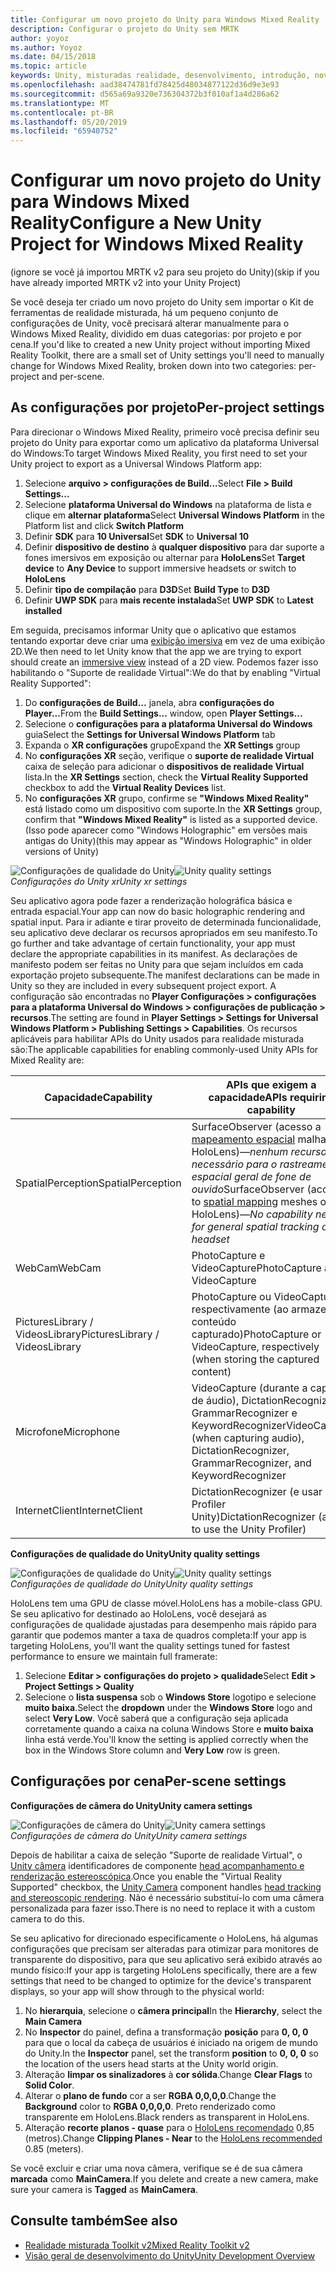```yaml
---
title: Configurar um novo projeto do Unity para Windows Mixed Reality
description: Configurar o projeto do Unity sem MRTK
author: yoyoz
ms.author: Yoyoz
ms.date: 04/15/2018
ms.topic: article
keywords: Unity, misturadas realidade, desenvolvimento, introdução, novo projeto
ms.openlocfilehash: aad38474781fd78425d48034877122d36d9e3e93
ms.sourcegitcommit: d565a69a9320e736304372b3f010af1a4d286a62
ms.translationtype: MT
ms.contentlocale: pt-BR
ms.lasthandoff: 05/20/2019
ms.locfileid: "65940752"
---
```

# <a name="configure-a-new-unity-project-for-windows-mixed-reality"></a><span data-ttu-id="6f117-104">Configurar um novo projeto do Unity para Windows Mixed Reality</span><span class="sxs-lookup"><span data-stu-id="6f117-104">Configure a New Unity Project for Windows Mixed Reality</span></span> 

<span data-ttu-id="6f117-105">(ignore se você já importou MRTK v2 para seu projeto do Unity)</span><span class="sxs-lookup"><span data-stu-id="6f117-105">(skip if you have already imported MRTK v2 into your Unity Project)</span></span>

<span data-ttu-id="6f117-106">Se você deseja ter criado um novo projeto do Unity sem importar o Kit de ferramentas de realidade misturada, há um pequeno conjunto de configurações de Unity, você precisará alterar manualmente para o Windows Mixed Reality, dividido em duas categorias: por projeto e por cena.</span><span class="sxs-lookup"><span data-stu-id="6f117-106">If you'd like to created a new Unity project without importing Mixed Reality Toolkit, there are a small set of Unity settings you'll need to manually change for Windows Mixed Reality, broken down into two categories: per-project and per-scene.</span></span>

## <a name="per-project-settings"></a><span data-ttu-id="6f117-107">As configurações por projeto</span><span class="sxs-lookup"><span data-stu-id="6f117-107">Per-project settings</span></span>

<span data-ttu-id="6f117-108">Para direcionar o Windows Mixed Reality, primeiro você precisa definir seu projeto do Unity para exportar como um aplicativo da plataforma Universal do Windows:</span><span class="sxs-lookup"><span data-stu-id="6f117-108">To target Windows Mixed Reality, you first need to set your Unity project to export as a Universal Windows Platform app:</span></span>
1. <span data-ttu-id="6f117-109">Selecione **arquivo > configurações de Build...**</span><span class="sxs-lookup"><span data-stu-id="6f117-109">Select **File > Build Settings...**</span></span>
2. <span data-ttu-id="6f117-110">Selecione **plataforma Universal do Windows** na plataforma de lista e clique em **alternar plataforma**</span><span class="sxs-lookup"><span data-stu-id="6f117-110">Select **Universal Windows Platform** in the Platform list and click **Switch Platform**</span></span>
3. <span data-ttu-id="6f117-111">Definir **SDK** para **10 Universal**</span><span class="sxs-lookup"><span data-stu-id="6f117-111">Set **SDK** to **Universal 10**</span></span>
4. <span data-ttu-id="6f117-112">Definir **dispositivo de destino** à **qualquer dispositivo** para dar suporte a fones imersivos em exposição ou alternar para **HoloLens**</span><span class="sxs-lookup"><span data-stu-id="6f117-112">Set **Target device** to **Any Device** to support immersive headsets or switch to **HoloLens**</span></span>
5. <span data-ttu-id="6f117-113">Definir **tipo de compilação** para **D3D**</span><span class="sxs-lookup"><span data-stu-id="6f117-113">Set **Build Type** to **D3D**</span></span>
6. <span data-ttu-id="6f117-114">Definir **UWP SDK** para **mais recente instalada**</span><span class="sxs-lookup"><span data-stu-id="6f117-114">Set **UWP SDK** to **Latest installed**</span></span>

<span data-ttu-id="6f117-115">Em seguida, precisamos informar Unity que o aplicativo que estamos tentando exportar deve criar uma [exibição imersiva](app-views.md) em vez de uma exibição 2D.</span><span class="sxs-lookup"><span data-stu-id="6f117-115">We then need to let Unity know that the app we are trying to export should create an [immersive view](app-views.md) instead of a 2D view.</span></span> <span data-ttu-id="6f117-116">Podemos fazer isso habilitando o "Suporte de realidade Virtual":</span><span class="sxs-lookup"><span data-stu-id="6f117-116">We do that by enabling "Virtual Reality Supported":</span></span>
1. <span data-ttu-id="6f117-117">Do **configurações de Build...**  janela, abra **configurações do Player...**</span><span class="sxs-lookup"><span data-stu-id="6f117-117">From the **Build Settings...** window, open **Player Settings...**</span></span>
2. <span data-ttu-id="6f117-118">Selecione o **configurações para a plataforma Universal do Windows** guia</span><span class="sxs-lookup"><span data-stu-id="6f117-118">Select the **Settings for Universal Windows Platform** tab</span></span>
3. <span data-ttu-id="6f117-119">Expanda o **XR configurações** grupo</span><span class="sxs-lookup"><span data-stu-id="6f117-119">Expand the **XR Settings** group</span></span>
4. <span data-ttu-id="6f117-120">No **configurações XR** seção, verifique o **suporte de realidade Virtual** caixa de seleção para adicionar o **dispositivos de realidade Virtual** lista.</span><span class="sxs-lookup"><span data-stu-id="6f117-120">In the **XR Settings** section, check the **Virtual Reality Supported** checkbox to add the **Virtual Reality Devices** list.</span></span>
5. <span data-ttu-id="6f117-121">No **configurações XR** grupo, confirme se **"Windows Mixed Reality"** está listado como um dispositivo com suporte.</span><span class="sxs-lookup"><span data-stu-id="6f117-121">In the **XR Settings** group, confirm that **"Windows Mixed Reality"** is listed as a supported device.</span></span> <span data-ttu-id="6f117-122">(Isso pode aparecer como "Windows Holographic" em versões mais antigas do Unity)</span><span class="sxs-lookup"><span data-stu-id="6f117-122">(this may appear as "Windows Holographic" in older versions of Unity)</span></span>

<span data-ttu-id="6f117-123">![Configurações de qualidade do Unity](images/getting-started-unity-quality-settings.jpg)</span><span class="sxs-lookup"><span data-stu-id="6f117-123">![Unity quality settings](images/getting-started-unity-quality-settings.jpg)</span></span><br>
<span data-ttu-id="6f117-124">*Configurações do Unity xr*</span><span class="sxs-lookup"><span data-stu-id="6f117-124">*Unity xr settings*</span></span>

<span data-ttu-id="6f117-125">Seu aplicativo agora pode fazer a renderização holográfica básica e entrada espacial.</span><span class="sxs-lookup"><span data-stu-id="6f117-125">Your app can now do basic holographic rendering and spatial input.</span></span> <span data-ttu-id="6f117-126">Para ir adiante e tirar proveito de determinada funcionalidade, seu aplicativo deve declarar os recursos apropriados em seu manifesto.</span><span class="sxs-lookup"><span data-stu-id="6f117-126">To go further and take advantage of certain functionality, your app must declare the appropriate capabilities in its manifest.</span></span> <span data-ttu-id="6f117-127">As declarações de manifesto podem ser feitas no Unity para que sejam incluídos em cada exportação projeto subsequente.</span><span class="sxs-lookup"><span data-stu-id="6f117-127">The manifest declarations can be made in Unity so they are included in every subsequent project export.</span></span> <span data-ttu-id="6f117-128">A configuração são encontradas no **Player Configurações > configurações para a plataforma Universal do Windows > configurações de publicação > recursos**.</span><span class="sxs-lookup"><span data-stu-id="6f117-128">The setting are found in **Player Settings > Settings for Universal Windows Platform > Publishing Settings > Capabilities**.</span></span> <span data-ttu-id="6f117-129">Os recursos aplicáveis para habilitar APIs do Unity usados para realidade misturada são:</span><span class="sxs-lookup"><span data-stu-id="6f117-129">The applicable capabilities for enabling commonly-used Unity APIs for Mixed Reality are:</span></span>

|  <span data-ttu-id="6f117-130">Capacidade</span><span class="sxs-lookup"><span data-stu-id="6f117-130">Capability</span></span>  |  <span data-ttu-id="6f117-131">APIs que exigem a capacidade</span><span class="sxs-lookup"><span data-stu-id="6f117-131">APIs requiring capability</span></span> | 
|----------|----------|
|  <span data-ttu-id="6f117-132">SpatialPerception</span><span class="sxs-lookup"><span data-stu-id="6f117-132">SpatialPerception</span></span>  |  <span data-ttu-id="6f117-133">SurfaceObserver (acesso a [mapeamento espacial](spatial-mapping.md) malhas em HoloLens)&mdash;*nenhum recurso necessário para o rastreamento espacial geral de fone de ouvido*</span><span class="sxs-lookup"><span data-stu-id="6f117-133">SurfaceObserver (access to [spatial mapping](spatial-mapping.md) meshes on HoloLens)&mdash;*No capability needed for general spatial tracking of the headset*</span></span> | 
|  <span data-ttu-id="6f117-134">WebCam</span><span class="sxs-lookup"><span data-stu-id="6f117-134">WebCam</span></span>  |  <span data-ttu-id="6f117-135">PhotoCapture e VideoCapture</span><span class="sxs-lookup"><span data-stu-id="6f117-135">PhotoCapture and VideoCapture</span></span> | 
|  <span data-ttu-id="6f117-136">PicturesLibrary / VideosLibrary</span><span class="sxs-lookup"><span data-stu-id="6f117-136">PicturesLibrary / VideosLibrary</span></span>  |  <span data-ttu-id="6f117-137">PhotoCapture ou VideoCapture, respectivamente (ao armazenar o conteúdo capturado)</span><span class="sxs-lookup"><span data-stu-id="6f117-137">PhotoCapture or VideoCapture, respectively (when storing the captured content)</span></span> | 
|  <span data-ttu-id="6f117-138">Microfone</span><span class="sxs-lookup"><span data-stu-id="6f117-138">Microphone</span></span>  |  <span data-ttu-id="6f117-139">VideoCapture (durante a captura de áudio), DictationRecognizer, GrammarRecognizer e KeywordRecognizer</span><span class="sxs-lookup"><span data-stu-id="6f117-139">VideoCapture (when capturing audio), DictationRecognizer, GrammarRecognizer, and KeywordRecognizer</span></span> | 
|  <span data-ttu-id="6f117-140">InternetClient</span><span class="sxs-lookup"><span data-stu-id="6f117-140">InternetClient</span></span>  |  <span data-ttu-id="6f117-141">DictationRecognizer (e usar o Profiler Unity)</span><span class="sxs-lookup"><span data-stu-id="6f117-141">DictationRecognizer (and to use the Unity Profiler)</span></span> | 

<span data-ttu-id="6f117-142">**Configurações de qualidade do Unity**</span><span class="sxs-lookup"><span data-stu-id="6f117-142">**Unity quality settings**</span></span>

<span data-ttu-id="6f117-143">![Configurações de qualidade do Unity](images/getting-started-unity-quality-settings.jpg)</span><span class="sxs-lookup"><span data-stu-id="6f117-143">![Unity quality settings](images/getting-started-unity-quality-settings.jpg)</span></span><br>
<span data-ttu-id="6f117-144">*Configurações de qualidade do Unity*</span><span class="sxs-lookup"><span data-stu-id="6f117-144">*Unity quality settings*</span></span>

<span data-ttu-id="6f117-145">HoloLens tem uma GPU de classe móvel.</span><span class="sxs-lookup"><span data-stu-id="6f117-145">HoloLens has a mobile-class GPU.</span></span> <span data-ttu-id="6f117-146">Se seu aplicativo for destinado ao HoloLens, você desejará as configurações de qualidade ajustadas para desempenho mais rápido para garantir que podemos manter a taxa de quadros completa:</span><span class="sxs-lookup"><span data-stu-id="6f117-146">If your app is targeting HoloLens, you'll want the quality settings tuned for fastest performance to ensure we maintain full framerate:</span></span>
1. <span data-ttu-id="6f117-147">Selecione **Editar > configurações do projeto > qualidade**</span><span class="sxs-lookup"><span data-stu-id="6f117-147">Select **Edit > Project Settings > Quality**</span></span>
2. <span data-ttu-id="6f117-148">Selecione o **lista suspensa** sob o **Windows Store** logotipo e selecione **muito baixa**.</span><span class="sxs-lookup"><span data-stu-id="6f117-148">Select the **dropdown** under the **Windows Store** logo and select **Very Low**.</span></span> <span data-ttu-id="6f117-149">Você saberá que a configuração seja aplicada corretamente quando a caixa na coluna Windows Store e **muito baixa** linha está verde.</span><span class="sxs-lookup"><span data-stu-id="6f117-149">You'll know the setting is applied correctly when the box in the Windows Store column and **Very Low** row is green.</span></span>

## <a name="per-scene-settings"></a><span data-ttu-id="6f117-150">Configurações por cena</span><span class="sxs-lookup"><span data-stu-id="6f117-150">Per-scene settings</span></span>

<span data-ttu-id="6f117-151">**Configurações de câmera do Unity**</span><span class="sxs-lookup"><span data-stu-id="6f117-151">**Unity camera settings**</span></span>

<span data-ttu-id="6f117-152">![Configurações de câmera do Unity](images/Unitycamerasettings.png)</span><span class="sxs-lookup"><span data-stu-id="6f117-152">![Unity camera settings](images/Unitycamerasettings.png)</span></span><br>
<span data-ttu-id="6f117-153">*Configurações de câmera do Unity*</span><span class="sxs-lookup"><span data-stu-id="6f117-153">*Unity camera settings*</span></span>

<span data-ttu-id="6f117-154">Depois de habilitar a caixa de seleção "Suporte de realidade Virtual", o [Unity câmera](camera-in-unity.md) identificadores de componente [head acompanhamento e renderização estereoscópica](rendering.md).</span><span class="sxs-lookup"><span data-stu-id="6f117-154">Once you enable the "Virtual Reality Supported" checkbox, the [Unity Camera](camera-in-unity.md) component handles [head tracking and stereoscopic rendering](rendering.md).</span></span> <span data-ttu-id="6f117-155">Não é necessário substituí-lo com uma câmera personalizada para fazer isso.</span><span class="sxs-lookup"><span data-stu-id="6f117-155">There is no need to replace it with a custom camera to do this.</span></span>

<span data-ttu-id="6f117-156">Se seu aplicativo for direcionado especificamente o HoloLens, há algumas configurações que precisam ser alteradas para otimizar para monitores de transparente do dispositivo, para que seu aplicativo será exibido através ao mundo físico:</span><span class="sxs-lookup"><span data-stu-id="6f117-156">If your app is targeting HoloLens specifically, there are a few settings that need to be changed to optimize for the device's transparent displays, so your app will show through to the physical world:</span></span>
1. <span data-ttu-id="6f117-157">No **hierarquia**, selecione o **câmera principal**</span><span class="sxs-lookup"><span data-stu-id="6f117-157">In the **Hierarchy**, select the **Main Camera**</span></span>
2. <span data-ttu-id="6f117-158">No **Inspector** do painel, defina a transformação **posição** para **0, 0, 0** para que o local da cabeça de usuários é iniciado na origem de mundo do Unity.</span><span class="sxs-lookup"><span data-stu-id="6f117-158">In the **Inspector** panel, set the transform **position** to **0, 0, 0** so the location of the users head starts at the Unity world origin.</span></span>
3. <span data-ttu-id="6f117-159">Alteração **limpar os sinalizadores** à **cor sólida**.</span><span class="sxs-lookup"><span data-stu-id="6f117-159">Change **Clear Flags** to **Solid Color**.</span></span>
4. <span data-ttu-id="6f117-160">Alterar o **plano de fundo** cor a ser **RGBA 0,0,0,0**.</span><span class="sxs-lookup"><span data-stu-id="6f117-160">Change the **Background** color to **RGBA 0,0,0,0**.</span></span> <span data-ttu-id="6f117-161">Preto renderizado como transparente em HoloLens.</span><span class="sxs-lookup"><span data-stu-id="6f117-161">Black renders as transparent in HoloLens.</span></span>
5. <span data-ttu-id="6f117-162">Alteração **recorte planos - quase** para o [HoloLens recomendado](camera-in-unity.md#clip-planes) 0,85 (metros).</span><span class="sxs-lookup"><span data-stu-id="6f117-162">Change **Clipping Planes - Near** to the [HoloLens recommended](camera-in-unity.md#clip-planes) 0.85 (meters).</span></span>

<span data-ttu-id="6f117-163">Se você excluir e criar uma nova câmera, verifique se é de sua câmera **marcada** como **MainCamera**.</span><span class="sxs-lookup"><span data-stu-id="6f117-163">If you delete and create a new camera, make sure your camera is **Tagged** as **MainCamera**.</span></span>


## <a name="see-also"></a><span data-ttu-id="6f117-164">Consulte também</span><span class="sxs-lookup"><span data-stu-id="6f117-164">See also</span></span>
* [<span data-ttu-id="6f117-165">Realidade misturada Toolkit v2</span><span class="sxs-lookup"><span data-stu-id="6f117-165">Mixed Reality Toolkit v2</span></span>](mrtk-getting-started.md)
* [<span data-ttu-id="6f117-166">Visão geral de desenvolvimento do Unity</span><span class="sxs-lookup"><span data-stu-id="6f117-166">Unity Development Overview</span></span>](unity-development-overview.md)
